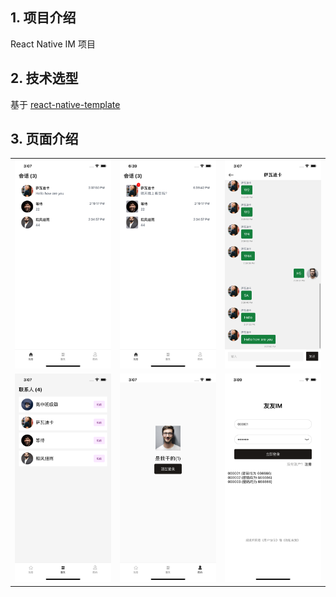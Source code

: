 ## 1. 项目介绍

React Native IM 项目

## 2. 技术选型

基于 [react-native-template](https://github.com/Webang/react-native-template)

## 3. 页面介绍

<table>
  <tr>
    <td><img src="./screenshot/session.png" style="width: 240px" /></td>
    <td><img src="./screenshot/unread.png" style="width: 240px" /></td>
    <td><img src="./screenshot/chat.png" style="width: 240px" /></td>
  </tr>
  <tr>
    <td><img src="./screenshot/contact.png" style="width: 240px" /></td>
    <td><img src="./screenshot/me.png" style="width: 240px" /></td>
    <td><img src="./screenshot/login.png" style="width: 240px" /></td>
  </tr>
</table>
